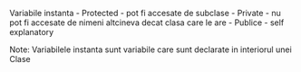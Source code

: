 

Variabile instanta - Protected - pot fi accesate de subclase
		- Private - nu pot fi accesate de nimeni altcineva decat clasa care le are
		- Publice - self explanatory

Note: Variabilele instanta sunt variabile care sunt declarate in interiorul unei Clase